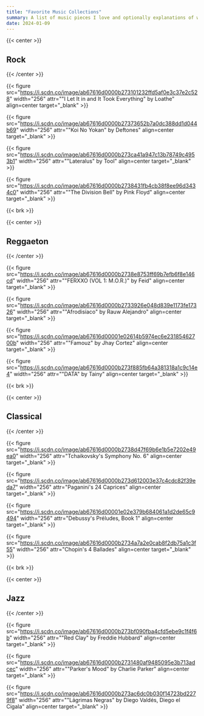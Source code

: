 ```yaml
---
title: "Favorite Music Collections"
summary: A list of music pieces I love and optionally explanations of why.
date: 2024-01-09
---
```


{{< center >}}

## Rock

{{< /center >}}

{{< figure src="https://i.scdn.co/image/ab67616d0000b273101232ffd5af0e3c37e2c528" width="256" attr="\"I Let It in and It Took Everything\" by Loathe" align=center target="_blank" >}}

{{< figure src="https://i.scdn.co/image/ab67616d0000b27373652b7a0dc388dd1d044b69" width="256" attr="\"Koi No Yokan\" by Deftones" align=center target="_blank" >}}

{{< figure src="https://i.scdn.co/image/ab67616d0000b273ca41a947c13b78749c4953b1" width="256" attr="\"Lateralus\" by Tool" align=center target="_blank" >}}

{{< figure src="https://i.scdn.co/image/ab67616d0000b2738431fb4cb38f8ee96d3434c0" width="256" attr="\"The Division Bell\" by Pink Floyd" align=center target="_blank" >}}

{{< brk >}}

{{< center >}}

## Reggaeton

{{< /center >}}

{{< figure src="https://i.scdn.co/image/ab67616d0000b2738e8753ff69b7efb6f8e146cd" width="256" attr="\"FERXXO (VOL 1: M.O.R.)\" by Feid" align=center target="_blank" >}}

{{< figure src="https://i.scdn.co/image/ab67616d0000b2733926e048d839e1173fe17326" width="256" attr="\"Afrodisíaco\" by Rauw Alejandro" align=center target="_blank" >}}

{{< figure src="https://i.scdn.co/image/ab67616d00001e02614b5974ec6e23185462700b" width="256" attr="\"Famouz\" by Jhay Cortez" align=center target="_blank" >}}

{{< figure src="https://i.scdn.co/image/ab67616d0000b273f885fb64a381318a1c9c14e4" width="256" attr="\"DATA\" by Tainy" align=center target="_blank" >}}

{{< brk >}}

{{< center >}}

## Classical

{{< /center >}}

{{< figure src="https://i.scdn.co/image/ab67616d0000b2738d47f69b6e1b5e7202e49ea0" width="256" attr="Tchaikovsky's Symphony No. 6" align=center target="_blank" >}}

{{< figure src="https://i.scdn.co/image/ab67616d0000b273d612003e37c4cdc82f39eda7" width="256" attr="Paganini's 24 Caprices" align=center target="_blank" >}}

{{< figure src="https://i.scdn.co/image/ab67616d00001e02e379b684061a1d2de65c9494" width="256" attr="Debussy's Préludes, Book 1" align=center target="_blank" >}}

{{< figure src="https://i.scdn.co/image/ab67616d0000b2734a7a2e0cab8f2db75a1c3f55" width="256" attr="Chopin's 4 Ballades" align=center target="_blank" >}}

{{< brk >}}

{{< center >}}

## Jazz

{{< /center >}}

{{< figure src="https://i.scdn.co/image/ab67616d0000b273bf090fba4cfd5ebe9c1f4f6b" width="256" attr="\"Red Clay\" by Freddie Hubbard" align=center target="_blank" >}}

{{< figure src="https://i.scdn.co/image/ab67616d0000b2731480af9485095e3b713adcec" width="256" attr="\"Parker's Mood\" by Charlie Parker" align=center target="_blank" >}}

{{< figure src="https://i.scdn.co/image/ab67616d0000b273ac6dc0b030f14723bd2279f8" width="256" attr="\"Lágrimas Negras\" by Diego Valdés, Diego el Cigala" align=center target="_blank" >}}
